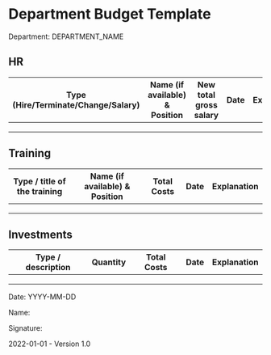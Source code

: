 # Department Budget Template

Department: DEPARTMENT_NAME

## HR

| Type (Hire/Terminate/Change/Salary) | Name (if available) & Position | New total gross salary | Date | Explanation |
| ----------------------------------- | ------------------------------ | ---------------------- | ---- | ----------- |
|                                     |                                |                        |      |             |
|                                     |                                |                        |      |             |
|                                     |                                |                        |      |             |

## Training

| Type / title of the training | Name (if available) & Position | Total Costs | Date | Explanation |
| ---------------------------- | ------------------------------ | ----------- | ---- | ----------- |
|                              |                                |             |      |             |
|                              |                                |             |      |             |
|                              |                                |             |      |             |

## Investments

| Type / description | Quantity | Total Costs | Date | Explanation |
| ------------------ | -------- | ----------- | ---- | ----------- |
|                    |          |             |      |             |
|                    |          |             |      |             |
|                    |          |             |      |             |

Date: YYYY-MM-DD

Name:

Signature:



2022-01-01 - Version 1.0
